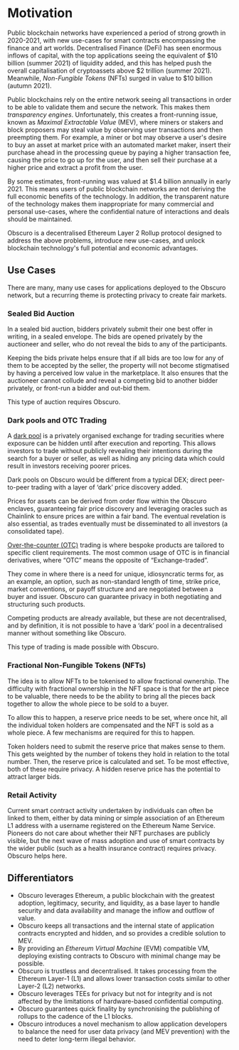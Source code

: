 # Motivation
Public blockchain networks have experienced a period of strong growth in 2020-2021, with new use-cases for smart contracts encompassing the finance and art worlds. Decentralised Finance (DeFi) has seen enormous inflows of capital, with the top applications seeing the equivalent of $10 billion (summer 2021) of liquidity added, and this has helped push the overall capitalisation of cryptoassets above $2 trillion (summer 2021). Meanwhile, _Non-Fungible Tokens_ (NFTs) surged in value to $10 billion (autumn 2021).

Public blockchains rely on the entire network seeing all transactions in order to be able to validate them and secure the network. This makes them _transparency engines_. Unfortunately, this creates a front-running issue, known as _Maximal Extractable Value_ (MEV), where miners or stakers and block proposers may steal value by observing user transactions and then preempting them. For example, a miner or bot may observe a user's desire to buy an asset at market price with an automated market maker, insert their purchase ahead in the processing queue by paying a higher transaction fee, causing the price to go up for the user, and then sell their purchase at a higher price and extract a profit from the user.

By some estimates, front-running was valued at $1.4 billion annually in early 2021. This means users of public blockchain networks are not deriving the full economic benefits of the technology. In addition, the transparent nature of the technology makes them inappropriate for many commercial and personal use-cases, where the confidential nature of interactions and deals should be maintained.

Obscuro is a decentralised Ethereum Layer 2 Rollup protocol designed to address the above problems, introduce new use-cases, and unlock blockchain technology's full potential and economic advantages.

## Use Cases
There are many, many use cases for applications deployed to the Obscuro network, but a recurring theme is protecting privacy to create fair markets.

### Sealed Bid Auction
In a sealed bid auction, bidders privately submit their one best offer in writing, in a sealed envelope. The bids are opened privately by the auctioneer and seller, who do not reveal the bids to any of the participants.

Keeping the bids private helps ensure that if all bids are too low for any of them to be accepted by the seller, the property will not become stigmatised by having a perceived low value in the marketplace. It also ensures that the auctioneer cannot collude and reveal a competing bid to another bidder privately, or front-run a bidder and out-bid them.

This type of auction requires Obscuro.

### Dark pools and OTC Trading
A [dark pool](https://www.investopedia.com/articles/markets/050614/introduction-dark-pools.asp) is a privately organised exchange for trading securities where exposure can be hidden until after execution and reporting. This allows investors to trade without publicly revealing their intentions during the search for a buyer or seller, as well as hiding any pricing data which could result in investors receiving poorer prices.

Dark pools on Obscuro would be different from a typical DEX; direct peer-to-peer trading with a layer of ‘dark’ price discovery added.

Prices for assets can be derived from order flow within the Obscuro enclaves, guaranteeing fair price discovery and leveraging oracles such as Chainlink to ensure prices are within a fair band. The eventual revelation is also essential, as trades eventually must be disseminated to all investors (a consolidated tape).

[Over-the-counter (OTC)](https://www.investopedia.com/terms/o/otc.asp) trading is where bespoke products are tailored to specific client requirements. The most common usage of OTC is in financial derivatives, where “OTC” means the opposite of “Exchange-traded”.

They come in where there is a need for unique, idiosyncratic terms for, as an example, an option, such as non-standard length of time, strike price, market conventions, or payoff structure and are negotiated between a buyer and issuer. Obscuro can guarantee privacy in both negotiating and structuring such products.

Competing products are already available, but these are not decentralised, and by definition, it is not possible to have a ‘dark’ pool in a decentralised manner without something like Obscuro.

This type of trading is made possible with Obscuro.

### Fractional Non-Fungible Tokens (NFTs)
The idea is to allow NFTs to be tokenised to allow fractional ownership. The difficulty with fractional ownership in the NFT space is that for the art piece to be valuable, there needs to be the ability to bring all the pieces back together to allow the whole piece to be sold to a buyer.

To allow this to happen, a reserve price needs to be set, where once hit, all the individual token holders are compensated and the NFT is sold as a whole piece. A few mechanisms are required for this to happen.

Token holders need to submit the reserve price that makes sense to them. This gets weighted by the number of tokens they hold in relation to the total number. Then, the reserve price is calculated and set. To be most effective, both of these require privacy. A hidden reserve price has the potential to attract larger bids.

### Retail Activity
Current smart contract activity undertaken by individuals can often be linked to them, either by data mining or simple association of an Ethereum L1 address with a username registered on the Ethereum Name Service. Pioneers do not care about whether their NFT purchases are publicly visible, but the next wave of mass adoption and use of smart contracts by the wider public (such as a health insurance contract) requires privacy. Obscuro helps here.

## Differentiators
* Obscuro leverages Ethereum, a public blockchain with the greatest adoption,  legitimacy, security, and liquidity, as a base layer to handle security and data availability and manage the inflow and outflow of value.
* Obscuro keeps all transactions and the internal state of application contracts encrypted and hidden, and so provides a credible solution to MEV.
* By providing an _Ethereum Virtual Machine_ (EVM) compatible VM, deploying existing contracts to Obscuro with minimal change may be possible.
* Obscuro is trustless and decentralised. It takes processing from the Ethereum Layer-1 (L1) and allows lower transaction costs similar to other Layer-2 (L2) networks.
* Obscuro leverages TEEs for privacy but not for integrity and is not affected by the limitations of hardware-based confidential computing.
* Obscuro guarantees quick finality by synchronising the publishing of rollups to the cadence of the L1 blocks. 
* Obscuro introduces a novel mechanism to allow application developers to balance the need for user data privacy (and MEV prevention) with the need to deter long-term illegal behavior.
